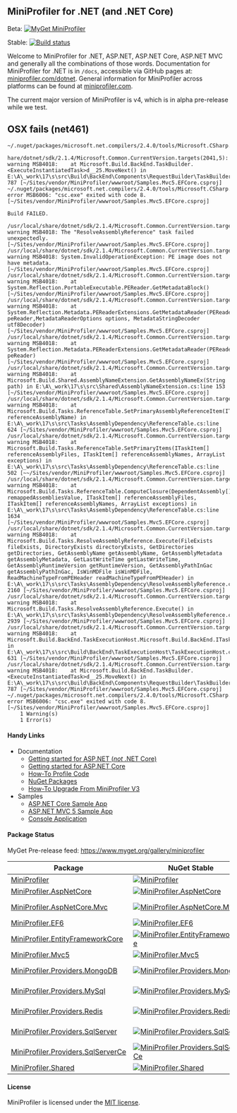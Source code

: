 ## MiniProfiler for .NET (and .NET Core)

Beta: [![MyGet MiniProfiler](https://www.myget.org/BuildSource/Badge/andriusk?identifier=c229f291-327e-4a7f-b868-d9e692500f2d)](https://www.myget.org/)

Stable: [![Build status](https://ci.appveyor.com/api/projects/status/sieyhfuhjww5ur5i/branch/master?svg=true)](https://ci.appveyor.com/project/StackExchange/dotnet/branch/master)

Welcome to MiniProfiler for .NET, ASP.NET, ASP.NET Core, ASP.NET MVC and generally all the combinations of those words. Documentation for MiniProfiler for .NET is in `/docs`, accessible via GitHub pages at: [miniprofiler.com/dotnet](http://miniprofiler.com/dotnet/). General information for MiniProfiler across platforms can be found at [miniprofiler.com](http://miniprofiler.com/).

The current major version of MiniProfiler is v4, which is in alpha pre-release while we test.

## OSX fails (net461)

```
~/.nuget/packages/microsoft.net.compilers/2.4.0/tools/Microsoft.CSharp.Core.targets

hare/dotnet/sdk/2.1.4/Microsoft.Common.CurrentVersion.targets(2041,5): warning MSB4018:    at Microsoft.Build.BackEnd.TaskBuilder.<ExecuteInstantiatedTask>d__25.MoveNext() in 
E:\A\_work\17\s\src\Build\BackEnd\Components\RequestBuilder\TaskBuilder.cs:line 787 [~/Sites/vendor/MiniProfiler/wwwroot/Samples.Mvc5.EFCore.csproj]
~/.nuget/packages/microsoft.net.compilers/2.4.0/tools/Microsoft.CSharp.Core.targets(84,5): error MSB6006: "csc.exe" exited with code 8. [~/Sites/vendor/MiniProfiler/wwwroot/Samples.Mvc5.EFCore.csproj]

Build FAILED.

/usr/local/share/dotnet/sdk/2.1.4/Microsoft.Common.CurrentVersion.targets(2041,5): warning MSB4018: The "ResolveAssemblyReference" task failed unexpectedly. [~/Sites/vendor/MiniProfiler/wwwroot/Samples.Mvc5.EFCore.csproj]
/usr/local/share/dotnet/sdk/2.1.4/Microsoft.Common.CurrentVersion.targets(2041,5): warning MSB4018: System.InvalidOperationException: PE image does not have metadata. [~/Sites/vendor/MiniProfiler/wwwroot/Samples.Mvc5.EFCore.csproj]
/usr/local/share/dotnet/sdk/2.1.4/Microsoft.Common.CurrentVersion.targets(2041,5): warning MSB4018:    at System.Reflection.PortableExecutable.PEReader.GetMetadataBlock() [~/Sites/vendor/MiniProfiler/wwwroot/Samples.Mvc5.EFCore.csproj]
/usr/local/share/dotnet/sdk/2.1.4/Microsoft.Common.CurrentVersion.targets(2041,5): warning MSB4018:    at System.Reflection.Metadata.PEReaderExtensions.GetMetadataReader(PEReader peReader,MetadataReaderOptions options, MetadataStringDecoder utf8Decoder) [~/Sites/vendor/MiniProfiler/wwwroot/Samples.Mvc5.EFCore.csproj]
/usr/local/share/dotnet/sdk/2.1.4/Microsoft.Common.CurrentVersion.targets(2041,5): warning MSB4018:    at System.Reflection.Metadata.PEReaderExtensions.GetMetadataReader(PEReader peReader)[~/Sites/vendor/MiniProfiler/wwwroot/Samples.Mvc5.EFCore.csproj]
/usr/local/share/dotnet/sdk/2.1.4/Microsoft.Common.CurrentVersion.targets(2041,5): warning MSB4018:    at Microsoft.Build.Shared.AssemblyNameExtension.GetAssemblyNameEx(String path) in E:\A\_work\17\s\src\Shared\AssemblyNameExtension.cs:line 153 [~/Sites/vendor/MiniProfiler/wwwroot/Samples.Mvc5.EFCore.csproj]
/usr/local/share/dotnet/sdk/2.1.4/Microsoft.Common.CurrentVersion.targets(2041,5): warning MSB4018:    at Microsoft.Build.Tasks.ReferenceTable.SetPrimaryAssemblyReferenceItem(ITaskItem referenceAssemblyName) in E:\A\_work\17\s\src\Tasks\AssemblyDependency\ReferenceTable.cs:line 624 [~/Sites/vendor/MiniProfiler/wwwroot/Samples.Mvc5.EFCore.csproj]
/usr/local/share/dotnet/sdk/2.1.4/Microsoft.Common.CurrentVersion.targets(2041,5): warning MSB4018:    at Microsoft.Build.Tasks.ReferenceTable.SetPrimaryItems(ITaskItem[] referenceAssemblyFiles, ITaskItem[] referenceAssemblyNames, ArrayList exceptions) in E:\A\_work\17\s\src\Tasks\AssemblyDependency\ReferenceTable.cs:line 502 [~~/Sites/vendor/MiniProfiler/wwwroot/Samples.Mvc5.EFCore.csproj]
/usr/local/share/dotnet/sdk/2.1.4/Microsoft.Common.CurrentVersion.targets(2041,5): warning MSB4018:    at Microsoft.Build.Tasks.ReferenceTable.ComputeClosure(DependentAssembly[] remappedAssembliesValue, ITaskItem[] referenceAssemblyFiles, ITaskItem[] referenceAssemblyNames, ArrayList exceptions) in E:\A\_work\17\s\src\Tasks\AssemblyDependency\ReferenceTable.cs:line 1634 
[~/Sites/vendor/MiniProfiler/wwwroot/Samples.Mvc5.EFCore.csproj]
/usr/local/share/dotnet/sdk/2.1.4/Microsoft.Common.CurrentVersion.targets(2041,5): warning MSB4018:    at Microsoft.Build.Tasks.ResolveAssemblyReference.Execute(FileExists fileExists, DirectoryExists directoryExists, GetDirectories getDirectories, GetAssemblyName getAssemblyName, GetAssemblyMetadata getAssemblyMetadata, GetLastWriteTime getLastWriteTime, GetAssemblyRuntimeVersion getRuntimeVersion, GetAssemblyPathInGac getAssemblyPathInGac, IsWinMDFile isWinMDFile, ReadMachineTypeFromPEHeader readMachineTypeFromPEHeader) in E:\A\_work\17\s\src\Tasks\AssemblyDependency\ResolveAssemblyReference.cs:line 2160 [~/Sites/vendor/MiniProfiler/wwwroot/Samples.Mvc5.EFCore.csproj]
/usr/local/share/dotnet/sdk/2.1.4/Microsoft.Common.CurrentVersion.targets(2041,5): warning MSB4018:    at Microsoft.Build.Tasks.ResolveAssemblyReference.Execute() in E:\A\_work\17\s\src\Tasks\AssemblyDependency\ResolveAssemblyReference.cs:line 2939 [~/Sites/vendor/MiniProfiler/wwwroot/Samples.Mvc5.EFCore.csproj]
/usr/local/share/dotnet/sdk/2.1.4/Microsoft.Common.CurrentVersion.targets(2041,5): warning MSB4018:    at Microsoft.Build.BackEnd.TaskExecutionHost.Microsoft.Build.BackEnd.ITaskExecutionHost.Execute() in E:\A\_work\17\s\src\Build\BackEnd\TaskExecutionHost\TaskExecutionHost.cs:line 631 [~/Sites/vendor/MiniProfiler/wwwroot/Samples.Mvc5.EFCore.csproj]
/usr/local/share/dotnet/sdk/2.1.4/Microsoft.Common.CurrentVersion.targets(2041,5): warning MSB4018:    at Microsoft.Build.BackEnd.TaskBuilder.<ExecuteInstantiatedTask>d__25.MoveNext() in E:\A\_work\17\s\src\Build\BackEnd\Components\RequestBuilder\TaskBuilder.cs:line 787 [~/Sites/vendor/MiniProfiler/wwwroot/Samples.Mvc5.EFCore.csproj]
~/.nuget/packages/microsoft.net.compilers/2.4.0/tools/Microsoft.CSharp.Core.targets(84,5): error MSB6006: "csc.exe" exited with code 8. [~/Sites/vendor/MiniProfiler/wwwroot/Samples.Mvc5.EFCore.csproj]
    1 Warning(s)
    1 Error(s)

```

#### Handy Links

* Documentation
  * [Getting started for ASP.NET (*not* .NET Core)](http://miniprofiler.com/dotnet/AspDotNet)
  * [Getting started for ASP.NET Core](http://miniprofiler.com/dotnet/AspDotNetCore)
  * [How-To Profile Code](http://miniprofiler.com/dotnet/HowTo/ProfileCode)
  * [NuGet Packages](http://miniprofiler.com/dotnet/NuGet)
  * [How-To Upgrade From MiniProfiler V3](http://miniprofiler.com/dotnet/HowTo/UpgradeFromV3)
* Samples
  * [ASP.NET Core Sample App](https://github.com/MiniProfiler/dotnet/tree/master/samples/Samples.AspNetCore)
  * [ASP.NET MVC 5 Sample App](https://github.com/MiniProfiler/dotnet/tree/master/samples/Samples.Mvc5)
  * [Console Application](https://github.com/MiniProfiler/dotnet/tree/master/samples/Samples.Console)

#### Package Status

MyGet Pre-release feed: https://www.myget.org/gallery/miniprofiler

| Package | NuGet Stable | NuGet Pre-release | Downloads | MyGet |
| ------- | ------------ | ----------------- | --------- | ----- |
| [MiniProfiler](https://www.nuget.org/packages/MiniProfiler/) | [![MiniProfiler](https://img.shields.io/nuget/v/MiniProfiler.svg)](https://www.nuget.org/packages/MiniProfiler/) | [![MiniProfiler](https://img.shields.io/nuget/vpre/MiniProfiler.svg)](https://www.nuget.org/packages/MiniProfiler/) | [![MiniProfiler](https://img.shields.io/nuget/dt/MiniProfiler.svg)](https://www.nuget.org/packages/MiniProfiler/) | [![MiniProfiler MyGet](https://img.shields.io/myget/miniprofiler/vpre/MiniProfiler.svg)](https://www.myget.org/feed/miniprofiler/package/nuget/MiniProfiler) |
| [MiniProfiler.AspNetCore](https://www.nuget.org/packages/MiniProfiler.AspNetCore/) | [![MiniProfiler.AspNetCore](https://img.shields.io/nuget/v/MiniProfiler.AspNetCore.svg)](https://www.nuget.org/packages/MiniProfiler.AspNetCore/) | [![MiniProfiler.AspNetCore](https://img.shields.io/nuget/vpre/MiniProfiler.AspNetCore.svg)](https://www.nuget.org/packages/MiniProfiler.AspNetCore/) | [![MiniProfiler.AspNetCore](https://img.shields.io/nuget/dt/MiniProfiler.AspNetCore.svg)](https://www.nuget.org/packages/MiniProfiler.AspNetCore/) | [![MiniProfiler.AspNetCore MyGet](https://img.shields.io/myget/miniprofiler/vpre/MiniProfiler.AspNetCore.svg)](https://www.myget.org/feed/miniprofiler/package/nuget/MiniProfiler.AspNetCore) |
| [MiniProfiler.AspNetCore.Mvc](https://www.nuget.org/packages/MiniProfiler.AspNetCore.Mvc/) | [![MiniProfiler.AspNetCore.Mvc](https://img.shields.io/nuget/v/MiniProfiler.AspNetCore.Mvc.svg)](https://www.nuget.org/packages/MiniProfiler.AspNetCore.Mvc/) | [![MiniProfiler.AspNetCore.Mvc](https://img.shields.io/nuget/vpre/MiniProfiler.AspNetCore.Mvc.svg)](https://www.nuget.org/packages/MiniProfiler.AspNetCore.Mvc/) | [![MiniProfiler.AspNetCore.Mvc](https://img.shields.io/nuget/dt/MiniProfiler.AspNetCore.Mvc.svg)](https://www.nuget.org/packages/MiniProfiler.AspNetCore.Mvc/) | [![MiniProfiler.AspNetCore.Mvc MyGet](https://img.shields.io/myget/miniprofiler/vpre/MiniProfiler.AspNetCore.Mvc.svg)](https://www.myget.org/feed/miniprofiler/package/nuget/MiniProfiler.AspNetCore.Mvc) |
| [MiniProfiler.EF6](https://www.nuget.org/packages/MiniProfiler.EF6/) | [![MiniProfiler.EF6](https://img.shields.io/nuget/v/MiniProfiler.EF6.svg)](https://www.nuget.org/packages/MiniProfiler.EF6/) | [![MiniProfiler.EF6](https://img.shields.io/nuget/vpre/MiniProfiler.EF6.svg)](https://www.nuget.org/packages/MiniProfiler.EF6/) | [![MiniProfiler.EF6](https://img.shields.io/nuget/dt/MiniProfiler.EF6.svg)](https://www.nuget.org/packages/MiniProfiler.EF6/) | [![MiniProfiler.EF6 MyGet](https://img.shields.io/myget/miniprofiler/vpre/MiniProfiler.EF6.svg)](https://www.myget.org/feed/miniprofiler/package/nuget/MiniProfiler.EF6) |
| [MiniProfiler.EntityFrameworkCore](https://www.nuget.org/packages/MiniProfiler.EntityFrameworkCore/) | [![MiniProfiler.EntityFrameworkCore](https://img.shields.io/nuget/v/MiniProfiler.EntityFrameworkCore.svg)](https://www.nuget.org/packages/MiniProfiler.EntityFrameworkCore/) | [![MiniProfiler.EntityFrameworkCore](https://img.shields.io/nuget/vpre/MiniProfiler.EntityFrameworkCore.svg)](https://www.nuget.org/packages/MiniProfiler.EntityFrameworkCore/) | [![MiniProfiler.EntityFrameworkCore](https://img.shields.io/nuget/dt/MiniProfiler.EntityFrameworkCore.svg)](https://www.nuget.org/packages/MiniProfiler.EntityFrameworkCore/) | [![MiniProfiler.EntityFrameworkCore MyGet](https://img.shields.io/myget/miniprofiler/vpre/MiniProfiler.EntityFrameworkCore.svg)](https://www.myget.org/feed/miniprofiler/package/nuget/MiniProfiler.EntityFrameworkCore) |
| [MiniProfiler.Mvc5](https://www.nuget.org/packages/MiniProfiler.Mvc5/) | [![MiniProfiler.Mvc5](https://img.shields.io/nuget/v/MiniProfiler.Mvc5.svg)](https://www.nuget.org/packages/MiniProfiler.Mvc5/) | [![MiniProfiler.Mvc5](https://img.shields.io/nuget/vpre/MiniProfiler.Mvc5.svg)](https://www.nuget.org/packages/MiniProfiler.Mvc5/) | [![MiniProfiler.Mvc5](https://img.shields.io/nuget/dt/MiniProfiler.Mvc5.svg)](https://www.nuget.org/packages/MiniProfiler.Mvc5/) | [![MiniProfiler.Mvc5 MyGet](https://img.shields.io/myget/miniprofiler/vpre/MiniProfiler.Mvc5.svg)](https://www.myget.org/feed/miniprofiler/package/nuget/MiniProfiler.Mvc5) |
| [MiniProfiler.Providers.MongoDB](https://www.nuget.org/packages/MiniProfiler.Providers.MongoDB/) | [![MiniProfiler.Providers.MongoDB](https://img.shields.io/nuget/v/MiniProfiler.Providers.MongoDB.svg)](https://www.nuget.org/packages/MiniProfiler.Providers.MongoDB/) | [![MiniProfiler.Providers.MongoDB](https://img.shields.io/nuget/vpre/MiniProfiler.Providers.MongoDB.svg)](https://www.nuget.org/packages/MiniProfiler.Providers.MongoDB/) | [![MiniProfiler.Providers.MongoDB](https://img.shields.io/nuget/dt/MiniProfiler.Providers.MongoDB.svg)](https://www.nuget.org/packages/MiniProfiler.Providers.MongoDB/) | [![MiniProfiler.Providers.MongoDB MyGet](https://img.shields.io/myget/miniprofiler/vpre/MiniProfiler.Providers.MongoDB.svg)](https://www.myget.org/feed/miniprofiler/package/nuget/MiniProfiler.Providers.MongoDB) |
| [MiniProfiler.Providers.MySql](https://www.nuget.org/packages/MiniProfiler.Providers.MySql/) | [![MiniProfiler.Providers.MySql](https://img.shields.io/nuget/v/MiniProfiler.Providers.MySql.svg)](https://www.nuget.org/packages/MiniProfiler.Providers.MySql/) | [![MiniProfiler.Providers.MySql](https://img.shields.io/nuget/vpre/MiniProfiler.Providers.MySql.svg)](https://www.nuget.org/packages/MiniProfiler.Providers.MySql/) | [![MiniProfiler.Providers.MySql](https://img.shields.io/nuget/dt/MiniProfiler.Providers.MySql.svg)](https://www.nuget.org/packages/MiniProfiler.Providers.MySql/) | [![MiniProfiler.Providers.MySql MyGet](https://img.shields.io/myget/miniprofiler/vpre/MiniProfiler.Providers.MySql.svg)](https://www.myget.org/feed/miniprofiler/package/nuget/MiniProfiler.Providers.MySql) |
| [MiniProfiler.Providers.Redis](https://www.nuget.org/packages/MiniProfiler.Providers.Redis/) | [![MiniProfiler.Providers.Redis](https://img.shields.io/nuget/v/MiniProfiler.Providers.Redis.svg)](https://www.nuget.org/packages/MiniProfiler.Providers.Redis/) | [![MiniProfiler.Providers.Redis](https://img.shields.io/nuget/vpre/MiniProfiler.Providers.Redis.svg)](https://www.nuget.org/packages/MiniProfiler.Providers.Redis/) | [![MiniProfiler.Providers.Redis](https://img.shields.io/nuget/dt/MiniProfiler.Providers.Redis.svg)](https://www.nuget.org/packages/MiniProfiler.Providers.Redis/) | [![MiniProfiler.Providers.Redis MyGet](https://img.shields.io/myget/miniprofiler/vpre/MiniProfiler.Providers.Redis.svg)](https://www.myget.org/feed/miniprofiler/package/nuget/MiniProfiler.Providers.Redis) |
| [MiniProfiler.Providers.SqlServer](https://www.nuget.org/packages/MiniProfiler.Providers.SqlServer/) | [![MiniProfiler.Providers.SqlServer](https://img.shields.io/nuget/v/MiniProfiler.Providers.SqlServer.svg)](https://www.nuget.org/packages/MiniProfiler.Providers.SqlServer/) | [![MiniProfiler.Providers.SqlServer](https://img.shields.io/nuget/vpre/MiniProfiler.Providers.SqlServer.svg)](https://www.nuget.org/packages/MiniProfiler.Providers.SqlServer/) | [![MiniProfiler.Providers.SqlServer](https://img.shields.io/nuget/dt/MiniProfiler.Providers.SqlServer.svg)](https://www.nuget.org/packages/MiniProfiler.Providers.SqlServer/) | [![MiniProfiler.Providers.SqlServer MyGet](https://img.shields.io/myget/miniprofiler/vpre/MiniProfiler.Providers.SqlServer.svg)](https://www.myget.org/feed/miniprofiler/package/nuget/MiniProfiler.Providers.SqlServer) |
| [MiniProfiler.Providers.SqlServerCe](https://www.nuget.org/packages/MiniProfiler.Providers.SqlServerCe/) | [![MiniProfiler.Providers.SqlServerCe](https://img.shields.io/nuget/v/MiniProfiler.Providers.SqlServerCe.svg)](https://www.nuget.org/packages/MiniProfiler.Providers.SqlServerCe/) | [![MiniProfiler.Providers.SqlServerCe](https://img.shields.io/nuget/vpre/MiniProfiler.Providers.SqlServerCe.svg)](https://www.nuget.org/packages/MiniProfiler.Providers.SqlServerCe/) | [![MiniProfiler.Providers.SqlServerCe](https://img.shields.io/nuget/dt/MiniProfiler.Providers.SqlServerCe.svg)](https://www.nuget.org/packages/MiniProfiler.Providers.SqlServerCe/) | [![MiniProfiler.Providers.SqlServerCe MyGet](https://img.shields.io/myget/miniprofiler/vpre/MiniProfiler.Providers.SqlServerCe.svg)](https://www.myget.org/feed/miniprofiler/package/nuget/MiniProfiler.Providers.SqlServerCe) |
| [MiniProfiler.Shared](https://www.nuget.org/packages/MiniProfiler.Shared/) | [![MiniProfiler.Shared](https://img.shields.io/nuget/v/MiniProfiler.Shared.svg)](https://www.nuget.org/packages/MiniProfiler.Shared/) | [![MiniProfiler.Shared](https://img.shields.io/nuget/vpre/MiniProfiler.Shared.svg)](https://www.nuget.org/packages/MiniProfiler.Shared/) | [![MiniProfiler.Shared](https://img.shields.io/nuget/dt/MiniProfiler.Shared.svg)](https://www.nuget.org/packages/MiniProfiler.Shared/) | [![MiniProfiler.Shared MyGet](https://img.shields.io/myget/miniprofiler/vpre/MiniProfiler.Shared.svg)](https://www.myget.org/feed/miniprofiler/package/nuget/MiniProfiler.Shared) |
<!-- Gen script: https://gist.github.com/NickCraver/33a825aca1fd0893ea019976a2f98850 -->


#### License
MiniProfiler is licensed under the [MIT license](https://github.com/MiniProfiler/dotnet/blob/master/LICENSE.txt).